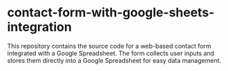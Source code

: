 # contact-form-with-google-sheets-integration
This repository contains the source code for a web-based contact form integrated with a Google Spreadsheet. The form collects user inputs and stores them directly into a Google Spreadsheet for easy data management.
